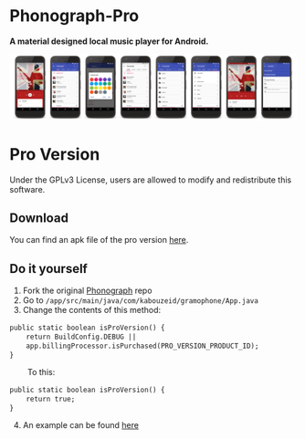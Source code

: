 # Phonograph-Pro

**A material designed local music player for Android.**

![Screenshots](./art/art.jpg?raw=true)

# Pro Version
Under the GPLv3 License, users are allowed to modify and redistribute this software. 

## Download
You can find an apk file of the pro version [here](https://github.com/JavaCafe01/Phonograph-Pro/releases/tag/v0.16.6_Pro).

## Do it yourself
1. Fork the original [Phonograph](https://github.com/kabouzeid/Phonograph) repo
2. Go to `/app/src/main/java/com/kabouzeid/gramophone/App.java`
3. Change the contents of this method: 
```
public static boolean isProVersion() {
    return BuildConfig.DEBUG || 
    app.billingProcessor.isPurchased(PRO_VERSION_PRODUCT_ID);
}
```
&nbsp; &nbsp; &nbsp; &nbsp; To this:
```
public static boolean isProVersion() {
    return true;
}
```
4. An example can be found [here](https://github.com/JavaCafe01/Phonograph-Pro/blob/master/app/src/main/java/com/kabouzeid/gramophone/App.java)
